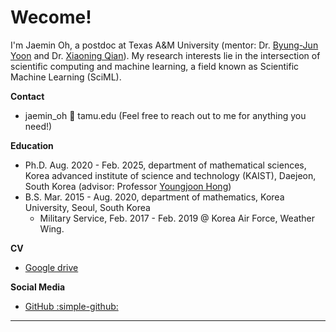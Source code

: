 # Wecome!

I'm Jaemin Oh, a postdoc at Texas A&M University (mentor: Dr. [Byung-Jun Yoon](https://biomlsp.com) and Dr. [Xiaoning Qian](https://xqian37.github.io)).
My research interests lie in the intersection of scientific computing and machine learning, a field known as Scientific Machine Learning (SciML).


**Contact**

- jaemin_oh 🐌 tamu.edu (Feel free to reach out to me for anything you need!)

**Education**

- Ph.D. Aug. 2020 - Feb. 2025, department of mathematical sciences, Korea advanced institute of science and technology (KAIST), Daejeon, South Korea (advisor: Professor [Youngjoon Hong](https://youngjoonhong.com))
- B.S. Mar. 2015 - Aug. 2020, department of mathematics, Korea University, Seoul, South Korea
    - Military Service, Feb. 2017 - Feb. 2019 @ Korea Air Force, Weather Wing.


**CV**

- [Google drive](https://drive.google.com/drive/folders/1zomZKKUpxNJb7NjXynIlHGp_tPqhe4WS?usp=share_link)

**Social Media**

- [GitHub :simple-github:](https://github.com/jaeminoh)

---

<script type="text/javascript" id="clustrmaps" src="//clustrmaps.com/map_v2.js?d=k8dZYD1VxAd8Rnk_wIonilPgUO4A81pfuRjybp95PF8&cl=ffffff&w=a"></script>
